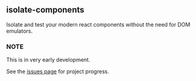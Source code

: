 ## isolate-components

Isolate and test your modern react components without the need for DOM emulators.


### NOTE
This is in very early development.

See the [issues page](https://github.com/davidmfoley/isolate-components/issues) for project progress.
